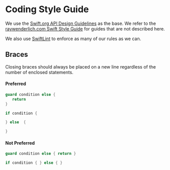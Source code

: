 # Coding Style Guide

We use the [Swift.org API Design Guidelines](https://swift.org/documentation/api-design-guidelines/) as the base. We refer to the [raywenderlich.com Swift Style Guide](https://github.com/raywenderlich/swift-style-guide/) for guides that are not described here.

We also use [SwiftLint](https://github.com/realm/SwiftLint) to enforce as many of our rules as we can. 

## Braces

Closing braces should always be placed on a new line regardless of the number of enclosed statements.

#### Preferred

```swift
guard condition else {
   return
}

if condition {

} else  {

}
```

#### Not Preferred

```swift
guard condition else { return }

if condition { } else { }
```
